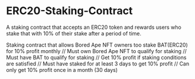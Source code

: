 # ERC20-Staking-Contract

A staking contract that accepts an ERC20 token and rewards users who stake that with 10% of their stake after a period of time.

 Staking contract that allows Bored Ape NFT owners too stake BAT(ERC20) for 10% profit monthly
    // Must own Bored Ape NFT to qualify for staking
    // Must have BAT to qualify for staking
    // Get 10% profit if staking conditions are satisfied 
    // Must have staked for at least 3 days to get 10% profit 
    // Can only get 10% profit once in a month (30 days)
